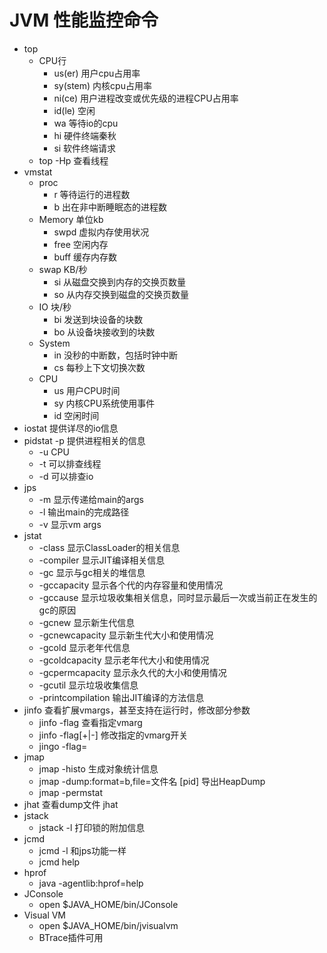 # JVM 性能监控命令
- top
	- CPU行
		- us(er) 用户cpu占用率
		- sy(stem) 内核cpu占用率
		- ni(ce) 用户进程改变或优先级的进程CPU占用率
		- id(le) 空闲
		- wa 等待io的cpu
		- hi 硬件终端秦秋
		- si 软件终端请求
	- top -Hp 查看线程
- vmstat
	- proc
		- r 等待运行的进程数
		- b 出在非中断睡眠态的进程数
	- Memory 单位kb
		- swpd 虚拟内存使用状况
		- free 空闲内存	
		- buff 缓存内存数
	- swap KB/秒
		- si 从磁盘交换到内存的交换页数量
		- so 从内存交换到磁盘的交换页数量
	- IO 块/秒
		- bi 发送到块设备的块数
		- bo 从设备块接收到的块数
	- System
		- in 没秒的中断数，包括时钟中断
		- cs 每秒上下文切换次数 
	- CPU
		- us 用户CPU时间
		- sy 内核CPU系统使用事件
		- id 空闲时间    
- iostat 提供详尽的io信息
- pidstat -p 提供进程相关的信息
	- -u CPU
	-  -t 可以排查线程
	- -d 可以排查io
- jps
	- -m 显示传递给main的args
	- -l 输出main的完成路径
	- -v 显示vm args
- jstat
	- -class 显示ClassLoader的相关信息
	- -compiler 显示JIT编译相关信息
	- -gc 显示与gc相关的堆信息
	- -gccapacity 显示各个代的内存容量和使用情况
	- -gccause 显示垃圾收集相关信息，同时显示最后一次或当前正在发生的gc的原因
	- -gcnew 显示新生代信息
	- -gcnewcapacity 显示新生代大小和使用情况
	- -gcold 显示老年代信息
	- -gcoldcapacity 显示老年代大小和使用情况
	- -gcpermcapacity 显示永久代的大小和使用情况
	- -gcutil 显示垃圾收集信息
	- -printcompilation 输出JIT编译的方法信息
- jinfo 查看扩展vmargs，甚至支持在运行时，修改部分参数
	- jinfo -flag<name> <pid> 查看指定vmarg
	- jinfo -flag[+|-]<name> <pid> 修改指定的vmarg开关
	- jingo -flag<name>=<value> <pid>
- jmap 
	- jmap -histo <pid> 生成对象统计信息
	- jmap -dump:format=b,file=文件名 [pid] 导出HeapDump
	- jmap -permstat <pid>
- jhat 查看dump文件 
	jhat <filename>
- jstack 
	- jstack -l <pid> 打印锁的附加信息
- jcmd 
	- jcmd -l 和jps功能一样
	- jcmd <pid> help
- hprof
	- java -agentlib:hprof=help
- JConsole
	- open $JAVA_HOME/bin/JConsole
- Visual VM
	- open $JAVA_HOME/bin/jvisualvm
	- BTrace插件可用
